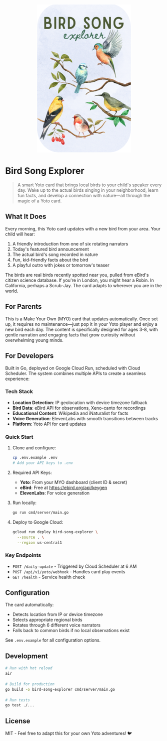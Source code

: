 <p align="center">
<img src="assets/cover/custom_cover_rounded.png" alt="Bird Song Explorer Yoto Cover" width="300"/>
</p>

# Bird Song Explorer 

> A smart Yoto card that brings local birds to your child's speaker every day. Wake up to the actual birds singing in your neighborhood, learn fun facts, and develop a connection with nature—all through the magic of a Yoto card.

## What It Does

Every morning, this Yoto card updates with a new bird from your area. Your child will hear:
1. A friendly introduction from one of six rotating narrators
2. Today's featured bird announcement  
3. The actual bird's song recorded in nature
4. Fun, kid-friendly facts about the bird
5. A playful outro with jokes or tomorrow's teaser

The birds are real birds recently spotted near you, pulled from eBird's citizen science database. If you're in London, you might hear a Robin. In California, perhaps a Scrub-Jay. The card adapts to wherever you are in the world.

## For Parents

This is a Make Your Own (MYO) card that updates automatically. Once set up, it requires no maintenance—just pop it in your Yoto player and enjoy a new bird each day. The content is specifically designed for ages 3-8, with gentle narration and engaging facts that grow curiosity without overwhelming young minds.

## For Developers

Built in Go, deployed on Google Cloud Run, scheduled with Cloud Scheduler. The system combines multiple APIs to create a seamless experience:

### Tech Stack
- **Location Detection**: IP geolocation with device timezone fallback
- **Bird Data**: eBird API for observations, Xeno-canto for recordings
- **Educational Content**: Wikipedia and iNaturalist for facts
- **Voice Generation**: ElevenLabs with smooth transitions between tracks
- **Platform**: Yoto API for card updates

### Quick Start

1. Clone and configure:
   ```bash
   cp .env.example .env
   # Add your API keys to .env
   ```

2. Required API Keys:
   - **Yoto**: From your MYO dashboard (client ID & secret)
   - **eBird**: Free at https://ebird.org/api/keygen
   - **ElevenLabs**: For voice generation 

3. Run locally:
   ```bash
   go run cmd/server/main.go
   ```

4. Deploy to Google Cloud:
   ```bash
   gcloud run deploy bird-song-explorer \
     --source . \
     --region us-central1
   ```

### Key Endpoints

- `POST /daily-update` - Triggered by Cloud Scheduler at 6 AM
- `POST /api/v1/yoto/webhook` - Handles card play events
- `GET /health` - Service health check

## Configuration

The card automatically:
- Detects location from IP or device timezone
- Selects appropriate regional birds
- Rotates through 6 different voice narrators
- Falls back to common birds if no local observations exist

See `.env.example` for all configuration options.

## Development

```bash
# Run with hot reload
air

# Build for production
go build -o bird-song-explorer cmd/server/main.go

# Run tests
go test ./...
```

## License

MIT - Feel free to adapt this for your own Yoto adventures! 🐦
